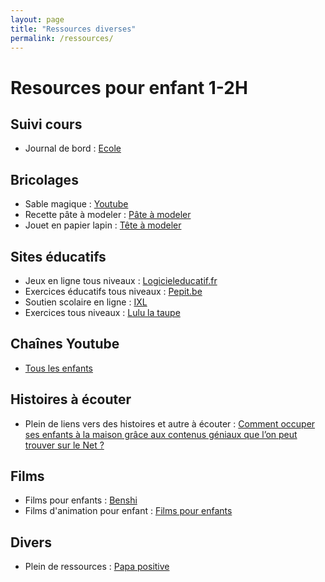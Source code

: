 ```yaml
---
layout: page
title: "Ressources diverses"
permalink: /ressources/
---
```


# Resources pour enfant 1-2H

## Suivi cours

- Journal de bord : [Ecole](./Journal-bord-1P-pdf.pdf)

## Bricolages

- Sable magique : [Youtube](https://www.youtube.com/watch?v=IvBckF_yRA4)
- Recette pâte à modeler : [Pâte à modeler](./Recette-pate-a-modeler.pdf)
- Jouet en papier lapin : [Tête à modeler](https://www.teteamodeler.com/activite/jeu/jeu-lapin-1.asp)

## Sites éducatifs

- Jeux en ligne tous niveaux : [Logicieleducatif.fr](https://www.logicieleducatif.fr/)
- Exercices éducatifs tous niveaux : [Pepit.be](http://www.pepit.be/)
- Soutien scolaire en ligne : [IXL](https://fr.ixl.com/)
- Exercices tous niveaux : [Lulu la taupe](https://lululataupe.com/)

## Chaînes Youtube

- [Tous les enfants](https://www.youtube.com/channel/UCNXdiA3Wgg8B5JsWgfgQUHQ)

## Histoires à écouter

- Plein de liens vers des histoires et autre à écouter : [Comment occuper ses enfants à la maison grâce aux contenus géniaux que l’on peut trouver sur le Net ?](https://taleming.com/occuper-enfants-maison-coronavirus/?fbclid=IwAR2BTC-YsrdPr7JR_F8OD5R_e3JMmys_CLa9pHtmLkGk0lNtm1HCIT0ZKbI)

## Films

- Films pour enfants : [Benshi](https://benshi.fr/films/tous?a=67)
- Films d'animation pour enfant : [Films pour enfants](https://www.films-pour-enfants.com/tous-les-films-pour-enfants.html)

## Divers

- Plein de ressources : [Papa positive](https://papapositive.fr/)
